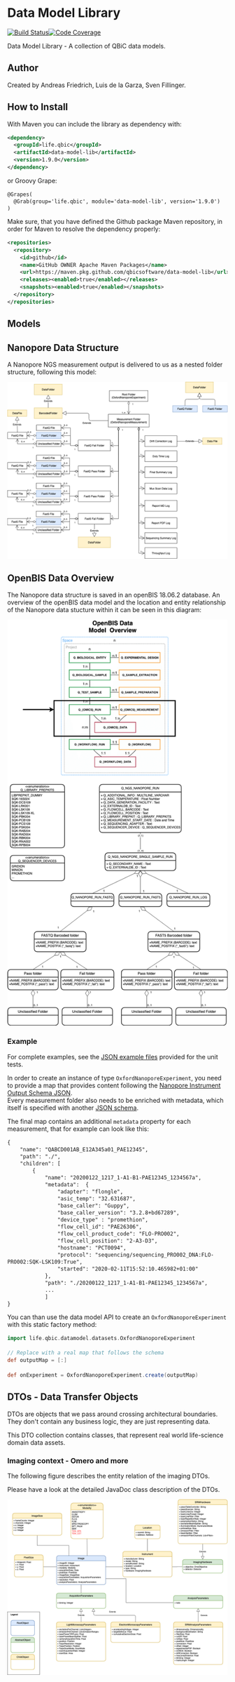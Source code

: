 # Data Model Library
[![Build Status](https://travis-ci.org/qbicsoftware/data-model-lib.svg?branch=development)](https://travis-ci.com/qbicsoftware/data-model-lib)[![Code Coverage]( https://codecov.io/gh/qbicsoftware/data-model-lib/branch/development/graph/badge.svg)](https://codecov.io/gh/qbicsoftware/data-model-lib)

Data Model Library - A collection of QBiC data models.

## Author
Created by Andreas Friedrich, Luis de la Garza, Sven Fillinger.

## How to Install

With Maven you can include the library as dependency with:

```XML
<dependency>
  <groupId>life.qbic</groupId>
  <artifactId>data-model-lib</artifactId>
  <version>1.9.0</version>
</dependency>
```
or Groovy Grape:

```
@Grapes(
  @Grab(group='life.qbic', module='data-model-lib', version='1.9.0')
)
```

Make sure, that you have defined the Github package Maven repository, in order for Maven to resolve the dependency properly:

```XML
<repositories>
  <repository>
    <id>github</id>
    <name>GitHub OWNER Apache Maven Packages</name>
    <url>https://maven.pkg.github.com/qbicsoftware/data-model-lib</url>
    <releases><enabled>true</enabled></releases>
    <snapshots><enabled>true</enabled></snapshots>
  </repository>
</repositories>
```


## Models

## Nanopore Data Structure

A Nanopore NGS measurement output is delivered to us as a nested folder structure, following this model:

![Nanopore Data Structure Model](./doc/figures/Nanopore_Data_Structure_Model.png)

## OpenBIS Data Overview 

The Nanopore data structure is saved in an openBIS 18.06.2 database. 
An overview of the openBIS data model and the location and entity relationship of the Nanopore data stucture within it can be seen in this diagram: 



![Nanopore Data Structure Model](./doc/figures/OpenBIS_ER_diagram.png)

### Example

For complete examples, see the [JSON example files](./src/test/resources) provided for the unit tests.

In order to create an instance of type `OxfordNanoporeExperiment`, you need to provide a map that provides content following the [Nanopore Instrument Output Schema JSON](./src/main/resources/schemas/nanopore-instrument-output.schema.json).  
Every measurement folder also needs to be enriched with metadata, which itself is specified with another [JSON schema](./src/main/resources/schemas/ont-metadata.schema.json).

The final map contains an additional `metadata` property for each measurement, that for example can look like this:

```
{
    "name": "QABCD001AB_E12A345a01_PAE12345",
    "path": "./",
    "children": [
        {
            "name": "20200122_1217_1-A1-B1-PAE12345_1234567a",
            "metadata":  {
                "adapter": "flongle",
                "asic_temp": "32.631687",
                "base_caller": "Guppy",
                "base_caller_version": "3.2.8+bd67289",
                "device_type" : "promethion",
                "flow_cell_id": "PAE26306",
                "flow_cell_product_code": "FLO-PRO002",
                "flow_cell_position": "2-A3-D3",
                "hostname": "PCT0094",
                "protocol": "sequencing/sequencing_PRO002_DNA:FLO-PRO002:SQK-LSK109:True",
                "started": "2020-02-11T15:52:10.465982+01:00"
            },
            "path": "./20200122_1217_1-A1-B1-PAE12345_1234567a",
            ...
            ]
}
```

You can than use the data model API to create an `OxfordNanoporeExperiment` with this static factory method:

```groovy
import life.qbic.datamodel.datasets.OxfordNanoporeExperiment

// Replace with a real map that follows the schema
def outputMap = [:]

def onExperiment = OxfordNanoporeExperiment.create(outputMap)
```

## DTOs - Data Transfer Objects

DTOs are objects that we pass around crossing architectural boundaries.
They don't contain any business logic, they are just representing data.

This DTO collection contains classes, that represent real world
life-science domain data assets.

### Imaging context - Omero and more

The following figure describes the entity relation of the imaging DTOs.

Please have a look at the detailed JavaDoc class description of the
DTOs.

![Imaging Data Structure Model](./doc/figures/Imaging_Data_Structure.png)

